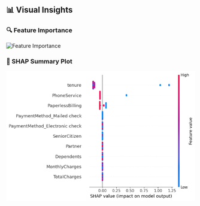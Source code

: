 ## 📊 Visual Insights

### 🔍 Feature Importance
![Feature Importance](visuals/feature_importance_rf.png)

### 🎯 SHAP Summary Plot
![SHAP Summary Plot](visuals/shap_summary_plot.png)

